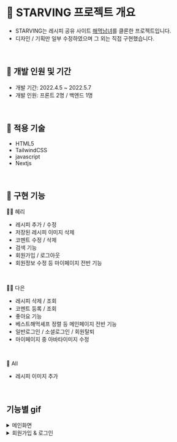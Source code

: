 # 🍳 STARVING 프로젝트 개요
- STARVING는 레시피 공유 사이트 <a href="https://haemukja.com/main" target="_blank"> 해먹남녀</a>를 클론한 프로젝트입니다.
- 디자인 / 기획만 일부 수정하였으며 그 외는 직접 구현했습니다.
<br/>


## 🥗 개발 인원 및 기간
- 개발 기간: 2022.4.5 ~ 2022.5.7
- 개발 인원: 프론트 2명 / 백엔드 1명

<br/>

## 🧂 적용 기술
- HTML5
- TailwindCSS
- javascript
- Nextjs
<br/>

## 🍴 구현 기능
🧑‍🌾 혜리
- 레시피 추가 / 수정
- 저장된 레시피 이미지 삭제
- 코멘트 수정 / 삭제
- 검색 기능
- 회원가입 / 로그아웃
- 회원정보 수정 등 마이페이지 전반 기능
<br/>

👩‍🍳 다은
- 레시피 삭제 / 조회
- 코멘트 등록 / 조회
- 좋아요 기능
- 베스트해먹셰프 정렬 등 메인페이지 전반 기능
- 일반로그인 / 소셜로그인 / 회원탈퇴
- 마이페이지 중 아바타이미지 수정
<br/>

🥂 All
- 레시피 이미지 추가
<br/>

## 기능별 gif
<details>
<summary>메인화면</summary>
<div markdown="1">       
<br/>
<img src="https://user-images.githubusercontent.com/64053930/167384409-31bdc293-7723-4681-a0c7-3e18b1aa705d.gif" alt="main_page"/>
</div>
</details>

<details>
<summary>회원가입 & 로그인</summary>
<div markdown="2">       
<br/>
 <img src="https://user-images.githubusercontent.com/64053930/167383792-3e93d3b0-cf4d-4463-8296-7f7e69770038.gif" alt="register&login"/>
</div>
</details>
